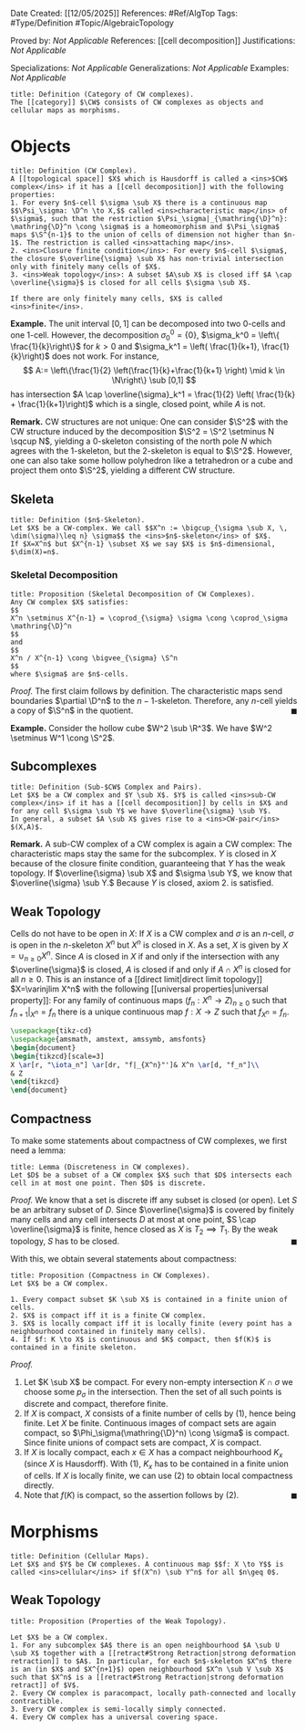 <div class="topSpace"></div>

Date Created: [[12/05/2025]]
References: #Ref/AlgTop 
Tags: #Type/Definition #Topic/AlgebraicTopology 

Proved by: <i>Not Applicable</i>
References: [[cell decomposition]]
Justifications: <i>Not Applicable</i>

Specializations: <i>Not Applicable</i>
Generalizations: <i>Not Applicable</i>
Examples: <i>Not Applicable</i>


``` ad-Definition
title: Definition (Category of CW complexes).
The [[category]] $\CW$ consists of CW complexes as objects and cellular maps as morphisms.

```

# Objects

``` ad-Definition
title: Definition (CW Complex).
A [[topological space]] $X$ which is Hausdorff is called a <ins>$CW$ complex</ins> if it has a [[cell decomposition]] with the following properties:
1. For every $n$-cell $\sigma \sub X$ there is a continuous map $$\Psi_\sigma: \D^n \to X,$$ called <ins>characteristic map</ins> of $\sigma$, such that the restriction $\Psi_\sigma|_{\mathring{\D}^n}: \mathring{\D}^n \cong \sigma$ is a homeomorphism and $\Psi_\sigma$ maps $\S^{n-1}$ to the union of cells of dimension not higher than $n-1$. The restriction is called <ins>attaching map</ins>.
2. <ins>Closure finite condition</ins>: For every $n$-cell $\sigma$, the closure $\overline{\sigma} \sub X$ has non-trivial intersection only with finitely many cells of $X$.
3. <ins>Weak topology</ins>: A subset $A\sub X$ is closed iff $A \cap \overline{\sigma}$ is closed for all cells $\sigma \sub X$.

If there are only finitely many cells, $X$ is called <ins>finite</ins>.
```

**Example.**
The unit interval $[0,1]$ can be decomposed into two $0$-cells and one $1$-cell. However, the decomposition $\sigma_0^0=\{0\},$ $\sigma_k^0 = \left\{ \frac{1}{k}\right\}$ for $k >0$ and $\sigma_k^1 = \left( \frac{1}{k+1}, \frac{1}{k}\right)$ does not work. For instance, 
$$
A:= \left\{\frac{1}{2} \left(\frac{1}{k}+\frac{1}{k+1} \right) \mid k \in \N\right\} \sub [0,1]
$$
has intersection $A \cap \overline{\sigma}_k^1 = \frac{1}{2} \left( \frac{1}{k} + \frac{1}{k+1}\right)$ which is a single, closed point, while $A$ is not.

**Remark.**
CW structures are not unique: One can consider $\S^2$ with the CW structure induced by the decomposition $\S^2 = \S^2 \setminus N \sqcup N$, yielding a $0$-skeleton consisting of the north pole $N$ which agrees with the $1$-skeleton, but the $2$-skeleton is equal to $\S^2$. However, one can also take some hollow polyhedron like a tetrahedron or a cube and project them onto $\S^2$, yielding a different CW structure.

## Skeleta

``` ad-Definition
title: Definition ($n$-Skeleton).
Let $X$ be a CW-complex. We call $$X^n := \bigcup_{\sigma \sub X, \, \dim(\sigma)\leq n} \sigma$$ the <ins>$n$-skeleton</ins> of $X$.
If $X=X^n$ but $X^{n-1} \subset X$ we say $X$ is $n$-dimensional, $\dim(X)=n$.
```

### Skeletal Decomposition

``` ad-Proposition
title: Proposition (Skeletal Decomposition of CW Complexes).
Any CW complex $X$ satisfies:
$$
X^n \setminus X^{n-1} = \coprod_{\sigma} \sigma \cong \coprod_\sigma \mathring{\D}^n
$$
and
$$
X^n / X^{n-1} \cong \bigvee_{\sigma} \S^n
$$
where $\sigma$ are $n$-cells.
```
*Proof.*
The first claim follows by definition.
The characteristic maps send boundaries $\partial \D^n$ to the $n-1$-skeleton. Therefore, any $n$-cell yields a copy of $\S^n$ in the quotient.<span style="float:right;">$\blacksquare$</span>

**Example.**
Consider the hollow cube $W^2 \sub \R^3$. We have $W^2 \setminus W^1 \cong \S^2$.

## Subcomplexes

``` ad-Definition
title: Definition (Sub-$CW$ Complex and Pairs).
Let $X$ be a CW complex and $Y \sub X$. $Y$ is called <ins>sub-CW complex</ins> if it has a [[cell decomposition]] by cells in $X$ and for any cell $\sigma \sub Y$ we have $\overline{\sigma} \sub Y$.
In general, a subset $A \sub X$ gives rise to a <ins>CW-pair</ins> $(X,A)$.
```

**Remark.**
A sub-CW complex of a CW complex is again a CW complex: The characteristic maps stay the same for the subcomplex. $Y$ is closed in $X$ because of the closure finite condition, guaranteeing that $Y$ has the weak topology. If $\overline{\sigma} \sub X$ and $\sigma \sub Y$, we know that $\overline{\sigma} \sub Y.$ Because $Y$ is closed, axiom 2. is satisfied.


## Weak Topology

Cells do not have to be open in $X$: If $X$ is a CW complex and $\sigma$ is an $n$-cell, $\sigma$ is open in the $n$-skeleton $X^n$ but $X^n$ is closed in $X$. As a set, $X$ is given by $X=\cup_{n \geq 0} X^n$. Since $A$ is closed in $X$ if and only if the intersection with any $\overline{\sigma}$ is closed, $A$ is closed if and only if $A \cap X^n$ is closed for all $n \geq 0$. This is an instance of a [[direct limit|direct limit topology]] $X=\varinjlim X^n$ with the following [[universal properties|universal property]]:
For any family of continuous maps $(f_n: X^n \to Z)_{n \geq 0}$ such that $f_{n+1}|_{X^n}=f_n$ there is a unique continuous map $f:X \to Z$ such that $f_{X^n} =f_n$.
```tikz
\usepackage{tikz-cd}
\usepackage{amsmath, amstext, amssymb, amsfonts}
\begin{document}
\begin{tikzcd}[scale=3]
X \ar[r, "\iota_n"] \ar[dr, "f|_{X^n}"']& X^n \ar[d, "f_n"]\\
& Z
\end{tikzcd}
\end{document}
```

## Compactness

To make some statements about compactness of CW complexes, we first need a lemma:

``` ad-Proposition
title: Lemma (Discreteness in CW complexes).
Let $D$ be a subset of a CW complex $X$ such that $D$ intersects each cell in at most one point. Then $D$ is discrete.
```
*Proof.*
We know that a set is discrete iff any subset is closed (or open). Let $S$ be an arbitrary subset of $D$. Since $\overline{\sigma}$ is covered by finitely many cells and any cell intersects $D$ at most at one point, $S \cap \overline{\sigma}$ is finite, hence closed as $X$ is $T_2 \implies T_1$. By the weak topology, $S$ has to be closed. <span style="float:right;">$\blacksquare$</span>

With this, we obtain several statements about compactness:

``` ad-Proposition
title: Proposition (Compactness in CW Complexes).
Let $X$ be a CW complex.

1. Every compact subset $K \sub X$ is contained in a finite union of cells.
2. $X$ is compact iff it is a finite CW complex.
3. $X$ is locally compact iff it is locally finite (every point has a neighbourhood contained in finitely many cells).
4. If $f: K \to X$ is continuous and $K$ compact, then $f(K)$ is contained in a finite skeleton.
```

*Proof.*
1. Let $K \sub X$ be compact. For every non-empty intersection $K \cap \sigma$ we choose some $p_\sigma$ in the intersection. Then the set of all such points is discrete and compact, therefore finite.
2. If $X$ is compact, $X$ consists of a finite number of cells by (1), hence being finite. Let $X$ be finite. Continuous images of compact sets are again compact, so $\Phi_\sigma(\mathring{\D}^n) \cong \sigma$ is compact. Since finite unions of compact sets are compact, $X$ is compact.
3. If $X$ is locally compact, each $x \in X$ has a compact neighbourhood $K_x$ (since $X$ is Hausdorff). With (1), $K_x$ has to be contained in a finite union of cells. If $X$ is locally finite, we can use (2) to obtain local compactness directly.
4. Note that $f(K)$ is compact, so the assertion follows by (2).
<span style="float:right;">$\blacksquare$</span>

# Morphisms

``` ad-Definition
title: Definition (Cellular Maps).
Let $X$ and $Y$ be CW complexes. A continuous map $$f: X \to Y$$ is called <ins>cellular</ins> if $f(X^n) \sub Y^n$ for all $n\geq 0$.

```


## Weak Topology

``` ad-Proposition
title: Proposition (Properties of the Weak Topology).

Let $X$ be a CW complex.
1. For any subcomplex $A$ there is an open neighbourhood $A \sub U \sub X$ together with a [[retract#Strong Retraction|strong deformation retraction]] to $A$. In particular, for each $n$-skeleton $X^n$ there is an (in $X$ and $X^{n+1}$) open neighbourhood $X^n \sub V \sub X$ such that $X^n$ is a [[retract#Strong Retraction|strong deformation retract]] of $V$.
2. Every CW complex is paracompact, locally path-connected and locally contractible.
3. Every CW complex is semi-locally simply connected.
4. Every CW complex has a universal covering space.
```

